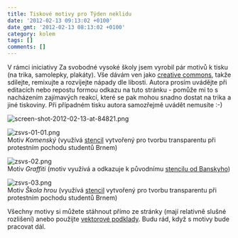 ```yaml
---
title: Tiskové motivy pro Týden neklidu
date: '2012-02-13 09:13:02 +0100'
date_gmt: '2012-02-13 08:13:02 +0100'
category: kolem
tags: []
comments: []
---
```

<p>V rámci iniciativy Za svobodné vysoké školy jsem vyrobil pár motivů k tisku (na trika, samolepky, plakáty). Vše dávám ven jako <a href="https://creativecommons.org/licenses/by/3.0/deed.cs">creative commons</a>, takže sdílejte, remixujte a rozvíjejte nápady dle libosti. Autora prosím uvádějte při editacích nebo repostu formou odkazu na tuto stránku - pomůže mi to s nacházením zajímavých reakcí, které se pak mohou snadno dostat na trika a jiné tiskoviny. Při případném tisku autora samozřejmě uvádět nemusíte :-)</p>
<p><img src='/assets/migrated/wp-uploads/2012/02/screen-shot-2012-02-13-at-84821.png' alt='screen-shot-2012-02-13-at-84821.png' /></p>
<p><img src='/assets/migrated/wp-uploads/2012/02/zsvs-01-01.png' alt='zsvs-01-01.png' /><br />
Motiv <em>Komenský</em> (využívá <a href="https://www.facebook.com/photo.php?fbid=220802894678085&set=a.220800888011619.50557.100002451277946&type=1&theater">stencil</a> vytvořený pro tvorbu transparentu při protestním pochodu studentů Brnem)</p>
<p><img src='/assets/migrated/wp-uploads/2012/02/zsvs-02.png' alt='zsvs-02.png' /><br />
Motiv <em>Graffiti</em> (motiv využívá a odkazuje k původnímu <a href="https://www.banksy-prints.com/wp-content/uploads/2010/05/banksy-boston.jpg">stencilu od Banskyho</a>)</p>
<p><img src='/assets/migrated/wp-uploads/2012/02/zsvs-03.png' alt='zsvs-03.png' /><br />
Motiv <em>Škola hrou</em> (využívá <a href="https://www.facebook.com/photo.php?fbid=220803028011405&set=a.220800888011619.50557.100002451277946&type=3&theater">stencil</a> vytvořený pro tvorbu transparentu při protestním pochodu studentů Brnem)</p>
<p>Všechny motivy si můžete stáhnout přímo ze stránky (mají relativně slušné rozlišení) anebo použijte <a href='/assets/migrated/wp-uploads/2012/02/zsvs.ai' title='zsvs.ai'>vektorové podklady</a>. Budu rád, když s motivy bude pracovat dál.</p>
